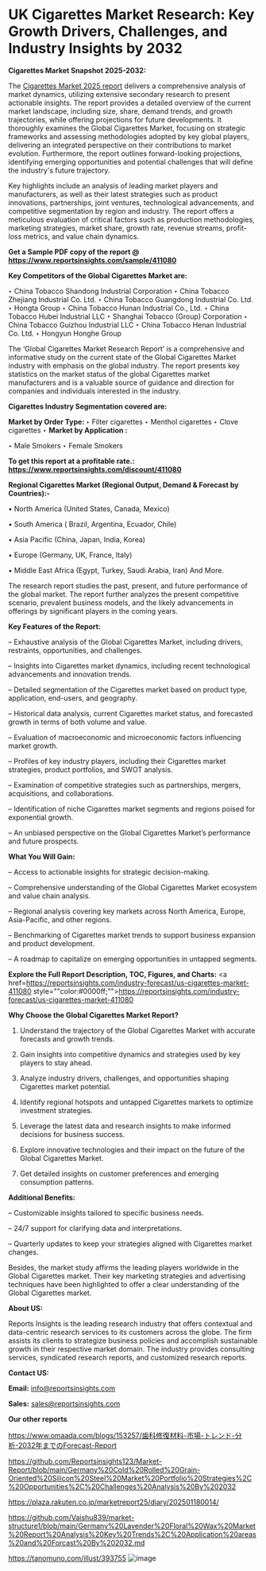 # UK Cigarettes Market Research: Key Growth Drivers, Challenges, and Industry Insights by 2032

<strong>Cigarettes Market Snapshot 2025-2032:</strong>

The <a href=https://www.reportsinsights.com/sample/411080>Cigarettes Market 2025 report</a> delivers a comprehensive analysis of market dynamics, utilizing extensive secondary research to present actionable insights. The report provides a detailed overview of the current market landscape, including size, share, demand trends, and growth trajectories, while offering projections for future developments. It thoroughly examines the Global Cigarettes Market, focusing on strategic frameworks and assessing methodologies adopted by key global players, delivering an integrated perspective on their contributions to market evolution. Furthermore, the report outlines forward-looking projections, identifying emerging opportunities and potential challenges that will define the industry's future trajectory.

Key highlights include an analysis of leading market players and manufacturers, as well as their latest strategies such as product innovations, partnerships, joint ventures, technological advancements, and competitive segmentation by region and industry. The report offers a meticulous evaluation of critical factors such as production methodologies, marketing strategies, market share, growth rate, revenue streams, profit-loss metrics, and value chain dynamics.

<strong>Get a Sample PDF copy of the report @ <a href=https://www.reportsinsights.com/sample/411080 style=color:#0000ff;>https://www.reportsinsights.com/sample/411080</a></strong>

<strong>Key Competitors of the Global Cigarettes Market are:</strong>

‣ China Tobacco Shandong Industrial Corporation
‣ China Tobacco Zhejiang Industrial Co. Ltd.
‣ China Tobacco Guangdong Industrial Co. Ltd.
‣ Hongta Group
‣ China Tobacco Hunan Industrial Co., Ltd.
‣ China Tobacco Hubei Industrial LLC
‣ Shanghai Tobacco (Group) Corporation
‣ China Tobacco Guizhou Industrial LLC
‣ China Tobacco Henan Industrial Co. Ltd.
‣ Hongyun Honghe Group

The ‘Global Cigarettes Market Research Report’ is a comprehensive and informative study on the current state of the Global Cigarettes Market industry with emphasis on the global industry. The report presents key statistics on the market status of the global Cigarettes market manufacturers and is a valuable source of guidance and direction for companies and individuals interested in the industry.

<strong>Cigarettes Industry Segmentation covered are:</strong>

<strong>Market by Order Type: </strong>
‣ Filter cigarettes
‣ Menthol cigarettes
‣ Clove cigarettes
‣ 
<strong>Market by Application :</strong>

‣ Male Smokers
‣ Female Smokers

<strong>To get this report at a profitable rate.: <a href=https://www.reportsinsights.com/discount/411080 style=color:#0000ff;>https://www.reportsinsights.com/discount/411080</a></strong>

<strong>Regional Cigarettes Market (Regional Output, Demand &amp; Forecast by Countries):-</strong>

• North America (United States, Canada, Mexico)

• South America ( Brazil, Argentina, Ecuador, Chile)

• Asia Pacific (China, Japan, India, Korea)

• Europe (Germany, UK, France, Italy)

• Middle East Africa (Egypt, Turkey, Saudi Arabia, Iran) And More.

The research report studies the past, present, and future performance of the global market. The report further analyzes the present competitive scenario, prevalent business models, and the likely advancements in offerings by significant players in the coming years.

<strong>Key Features of the Report:</strong>

– Exhaustive analysis of the Global Cigarettes Market, including drivers, restraints, opportunities, and challenges.

– Insights into Cigarettes market dynamics, including recent technological advancements and innovation trends.

– Detailed segmentation of the Cigarettes market based on product type, application, end-users, and geography.

– Historical data analysis, current Cigarettes market status, and forecasted growth in terms of both volume and value.

– Evaluation of macroeconomic and microeconomic factors influencing market growth.

– Profiles of key industry players, including their Cigarettes market strategies, product portfolios, and SWOT analysis.

– Examination of competitive strategies such as partnerships, mergers, acquisitions, and collaborations.

– Identification of niche Cigarettes market segments and regions poised for exponential growth.

– An unbiased perspective on the Global Cigarettes Market’s performance and future prospects.

<strong>What You Will Gain:</strong>

– Access to actionable insights for strategic decision-making.

– Comprehensive understanding of the Global Cigarettes Market ecosystem and value chain analysis.

– Regional analysis covering key markets across North America, Europe, Asia-Pacific, and other regions.

– Benchmarking of Cigarettes market trends to support business expansion and product development.

– A roadmap to capitalize on emerging opportunities in untapped segments.

<strong>Explore the Full Report Description, TOC, Figures, and Charts:</strong>
<a href=https://reportsinsights.com/industry-forecast/us-cigarettes-market-411080 style=""color:#0000ff;"">https://reportsinsights.com/industry-forecast/us-cigarettes-market-411080</a>

<strong>Why Choose the Global Cigarettes Market Report?</strong>

1. Understand the trajectory of the Global Cigarettes Market with accurate forecasts and growth trends.

2. Gain insights into competitive dynamics and strategies used by key players to stay ahead.

3. Analyze industry drivers, challenges, and opportunities shaping Cigarettes market potential.

4. Identify regional hotspots and untapped Cigarettes markets to optimize investment strategies.

5. Leverage the latest data and research insights to make informed decisions for business success.

6. Explore innovative technologies and their impact on the future of the Global Cigarettes Market.

7. Get detailed insights on customer preferences and emerging consumption patterns.

<strong>Additional Benefits:</strong>

– Customizable insights tailored to specific business needs.

– 24/7 support for clarifying data and interpretations.

– Quarterly updates to keep your strategies aligned with Cigarettes market changes.

Besides, the market study affirms the leading players worldwide in the Global Cigarettes market. Their key marketing strategies and advertising techniques have been highlighted to offer a clear understanding of the Global Cigarettes market.

<strong><strong>About US</strong>:</strong>

Reports Insights is the leading research industry that offers contextual and data-centric research services to its customers across the globe. The firm assists its clients to strategize business policies and accomplish sustainable growth in their respective market domain. The industry provides consulting services, syndicated research reports, and customized research reports.

<strong>Contact US:</strong>

<p class=><b>Email:</b> <a href=mailto:info@reportsinsights.com>info@reportsinsights.com</a></p>
<p class=><b>Sales:</b> <a href=mailto:sales@reportsinsights.com>sales@reportsinsights.com</a></p>

<strong>Our other reports</strong>

<a href=https://www.omaada.com/blogs/153257/歯科修復材料-市場-トレンド-分析-2032年までのForecast-Report>https://www.omaada.com/blogs/153257/歯科修復材料-市場-トレンド-分析-2032年までのForecast-Report</a>

<a href=https://github.com/Reportsinsights123/Market-Report/blob/main/Germany%20Cold%20Rolled%20Grain-Oriented%20Silicon%20Steel%20Market%20Portfolio%20Strategies%2C%20Opportunities%2C%20Challenges%20Analysis%20By%202032>https://github.com/Reportsinsights123/Market-Report/blob/main/Germany%20Cold%20Rolled%20Grain-Oriented%20Silicon%20Steel%20Market%20Portfolio%20Strategies%2C%20Opportunities%2C%20Challenges%20Analysis%20By%202032</a>

<a href=https://plaza.rakuten.co.jp/marketreport25/diary/202501180014/>https://plaza.rakuten.co.jp/marketreport25/diary/202501180014/</a>

<a href=https://github.com/Vaishu839/market-structure1/blob/main/Germany%20Lavender%20Floral%20Wax%20Market%20Report%20Analysis%20Key%20Trends%2C%20Application%20areas%20and%20Forcast%20By%202032.md>https://github.com/Vaishu839/market-structure1/blob/main/Germany%20Lavender%20Floral%20Wax%20Market%20Report%20Analysis%20Key%20Trends%2C%20Application%20areas%20and%20Forcast%20By%202032.md</a>

<a href=https://tanomuno.com/illust/393755>https://tanomuno.com/illust/393755</a>
![image](https://github.com/user-attachments/assets/cb644f6a-153b-4f65-8ccf-256e035f389d)
